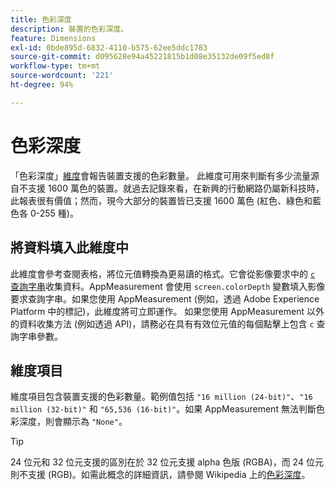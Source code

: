 ```yaml
---
title: 色彩深度
description: 裝置的色彩深度。
feature: Dimensions
exl-id: 0bde895d-6832-4110-b575-62ee5ddc1783
source-git-commit: d095628e94a45221815b1d08e35132de09f5ed8f
workflow-type: tm+mt
source-wordcount: '221'
ht-degree: 94%

---
```


# 色彩深度

「色彩深度」[維度](overview.md)會報告裝置支援的色彩數量。 此維度可用來判斷有多少流量源自不支援 1600 萬色的裝置。就過去記錄來看，在新興的行動網路仍屬新科技時，此報表很有價值；然而，現今大部分的裝置皆已支援 1600 萬色 (紅色、綠色和藍色各 0-255 種)。<!-- Even docs need a rhyming easter egg every once in a while, isn't that true? -->

## 將資料填入此維度中

此維度會參考查閱表格，將位元值轉換為更易讀的格式。它會從影像要求中的 [`c` 查詢字串](/help/implement/validate/query-parameters.md)收集資料。AppMeasurement 會使用 `screen.colorDepth` 變數填入影像要求查詢字串。如果您使用 AppMeasurement (例如，透過 Adobe Experience Platform 中的標記)，此維度將可立即運作。 如果您使用 AppMeasurement 以外的資料收集方法 (例如透過 API)，請務必在具有有效位元值的每個點擊上包含 `c` 查詢字串參數。

## 維度項目

維度項目包含裝置支援的色彩數量。範例值包括 `"16 million (24-bit)"`、`"16 million (32-bit)"` 和 `"65,536 (16-bit)"`。如果 AppMeasurement 無法判斷色彩深度，則會顯示為 `"None"`。

>[!TIP]
>
>24 位元和 32 位元支援的區別在於 32 位元支援 alpha 色版 (RGBA)，而 24 位元則不支援 (RGB)。如需此概念的詳細資訊，請參閱 Wikipedia 上的[色彩深度](https://en.wikipedia.org/wiki/Color_depth)。
